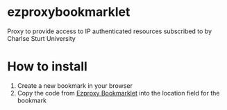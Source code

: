 # ezproxybookmarklet
Proxy to provide access to IP authenticated resources subscribed to by Charlse Sturt University

# How to install
1. Create a new bookmark in your browser
2. Copy the code from <a href="https://github.com/andrewpress/ezproxybookmarklet/blob/main/ezproxycsu.js">Ezproxy Bookmarklet</a> into the location field for the bookmark
